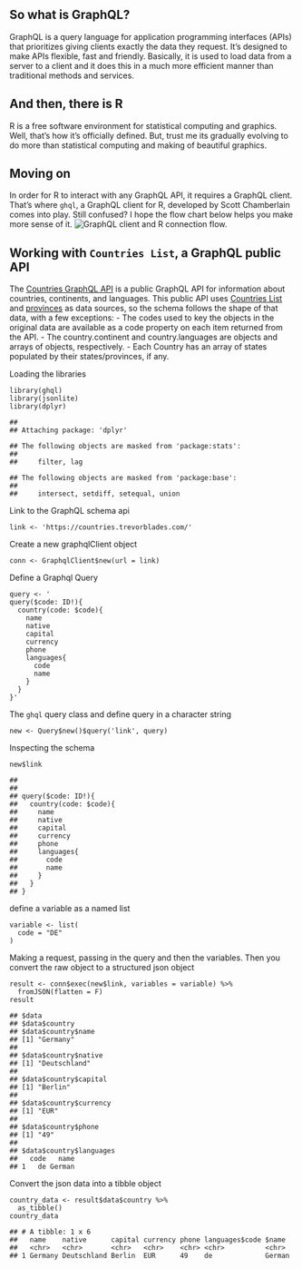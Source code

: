 So what is GraphQL?
-------------------

GraphQL is a query language for application programming interfaces
(APIs) that prioritizes giving clients exactly the data they request.
It’s designed to make APIs flexible, fast and friendly. Basically, it is
used to load data from a server to a client and it does this in a much
more efficient manner than traditional methods and services.

And then, there is R
--------------------

R is a free software environment for statistical computing and graphics.
Well, that’s how it’s officially defined. But, trust me its gradually
evolving to do more than statistical computing and making of beautiful
graphics.

Moving on
---------

In order for R to interact with any GraphQL API, it requires a GraphQL
client. That’s where `ghql`, a GraphQL client for R, developed by Scott
Chamberlain comes into play. Still confused? I hope the flow chart below
helps you make more sense of it. ![GraphQL client and R connection
flow.](GHQL.png)

Working with `Countries List`, a GraphQL public API
---------------------------------------------------

The [Countries GraphQL API](https://github.com/trevorblades/countries)
is a public GraphQL API for information about countries, continents, and
languages. This public API uses [Countries
List](https://annexare.github.io/Countries/) and
[provinces](https://github.com/substack/provinces) as data sources, so
the schema follows the shape of that data, with a few exceptions: - The
codes used to key the objects in the original data are available as a
code property on each item returned from the API. - The
country.continent and country.languages are objects and arrays of
objects, respectively. - Each Country has an array of states populated
by their states/provinces, if any.

Loading the libraries

    library(ghql)
    library(jsonlite)
    library(dplyr)

    ## 
    ## Attaching package: 'dplyr'

    ## The following objects are masked from 'package:stats':
    ## 
    ##     filter, lag

    ## The following objects are masked from 'package:base':
    ## 
    ##     intersect, setdiff, setequal, union

Link to the GraphQL schema api

    link <- 'https://countries.trevorblades.com/'

Create a new graphqlClient object

    conn <- GraphqlClient$new(url = link)

Define a Graphql Query

    query <- '
    query($code: ID!){
      country(code: $code){
        name
        native
        capital
        currency
        phone
        languages{
          code
          name
        }
      }
    }'

The `ghql` query class and define query in a character string

    new <- Query$new()$query('link', query)

Inspecting the schema

    new$link

    ##  
    ##  
    ## query($code: ID!){
    ##   country(code: $code){
    ##     name
    ##     native
    ##     capital
    ##     currency
    ##     phone
    ##     languages{
    ##       code
    ##       name
    ##     }
    ##   }
    ## }

define a variable as a named list

    variable <- list(
      code = "DE"
    )

Making a request, passing in the query and then the variables. Then you
convert the raw object to a structured json object

    result <- conn$exec(new$link, variables = variable) %>% 
      fromJSON(flatten = F)
    result

    ## $data
    ## $data$country
    ## $data$country$name
    ## [1] "Germany"
    ## 
    ## $data$country$native
    ## [1] "Deutschland"
    ## 
    ## $data$country$capital
    ## [1] "Berlin"
    ## 
    ## $data$country$currency
    ## [1] "EUR"
    ## 
    ## $data$country$phone
    ## [1] "49"
    ## 
    ## $data$country$languages
    ##   code   name
    ## 1   de German

Convert the json data into a tibble object

    country_data <- result$data$country %>% 
      as_tibble()
    country_data

    ## # A tibble: 1 x 6
    ##   name    native      capital currency phone languages$code $name 
    ##   <chr>   <chr>       <chr>   <chr>    <chr> <chr>          <chr> 
    ## 1 Germany Deutschland Berlin  EUR      49    de             German
